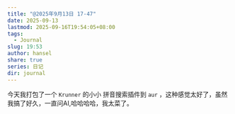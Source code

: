 ```yaml
---
title: "@2025年9月13日 17-47"
date: 2025-09-13
lastmod: 2025-09-16T19:54:05+08:00
tags:
  - Journal
slug: 19:53
author: hansel
share: true
series: 日记
dir: journal
---
```

今天我打包了一个 `Krunner` 的小小 拼音搜索插件到 `aur` ，这种感觉太好了，虽然我搞了好久，一直问AI,哈哈哈哈，我太菜了。